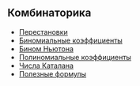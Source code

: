 ## Комбинаторика

  - [Перестановки](Перестановки "wikilink")
  - [Биномиальные коэффициенты](Биномиальные_коэффициенты "wikilink")
  - [Бином Ньютона](Бином_Ньютона "wikilink")
  - [Полиномиальные
    коэффициенты](Полиномиальные_коэффициенты "wikilink")
  - [Числа Каталана](Числа_Каталана "wikilink")
  - [Полезные формулы](Полезные_формулы "wikilink")